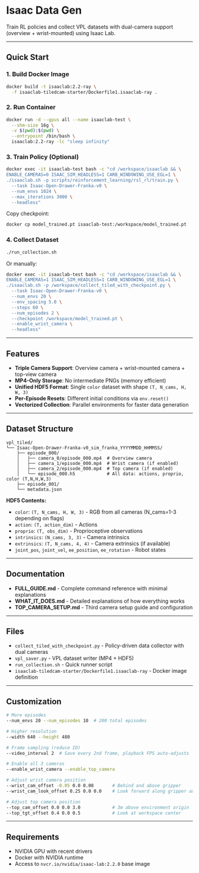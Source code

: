 # Isaac Data Gen

Train RL policies and collect VPL datasets with dual-camera support (overview + wrist-mounted) using Isaac Lab.

---

## Quick Start

### 1. Build Docker Image
```bash
docker build -t isaaclab:2.2-ray \
  -f isaaclab-tiledcam-starter/Dockerfile1.isaaclab-ray .
```

### 2. Run Container
```bash
docker run -d --gpus all --name isaaclab-test \
  --shm-size 16g \
  -v $(pwd):$(pwd) \
  --entrypoint /bin/bash \
  isaaclab:2.2-ray -lc "sleep infinity"
```

### 3. Train Policy (Optional)
```bash
docker exec -it isaaclab-test bash -c "cd /workspace/isaaclab && \
ENABLE_CAMERAS=0 ISAAC_SIM_HEADLESS=1 CARB_WINDOWING_USE_EGL=1 \
./isaaclab.sh -p scripts/reinforcement_learning/rsl_rl/train.py \
  --task Isaac-Open-Drawer-Franka-v0 \
  --num_envs 1024 \
  --max_iterations 3000 \
  --headless"
```

Copy checkpoint:
```bash
docker cp model_trained.pt isaaclab-test:/workspace/model_trained.pt
```

### 4. Collect Dataset
```bash
./run_collection.sh
```

Or manually:
```bash
docker exec -it isaaclab-test bash -c "cd /workspace/isaaclab && \
ENABLE_CAMERAS=1 ISAAC_SIM_HEADLESS=1 CARB_WINDOWING_USE_EGL=1 \
./isaaclab.sh -p /workspace/collect_tiled_with_checkpoint.py \
  --task Isaac-Open-Drawer-Franka-v0 \
  --num_envs 20 \
  --env_spacing 5.0 \
  --steps 60 \
  --num_episodes 2 \
  --checkpoint /workspace/model_trained.pt \
  --enable_wrist_camera \
  --headless"
```

---

## Features

- **Triple Camera Support**: Overview camera + wrist-mounted camera + top-view camera
- **MP4-Only Storage**: No intermediate PNGs (memory efficient)
- **Unified HDF5 Format**: Single `color` dataset with shape `(T, N_cams, H, W, 3)`
- **Per-Episode Resets**: Different initial conditions via `env.reset()`
- **Vectorized Collection**: Parallel environments for faster data generation

---

## Dataset Structure

```
vpl_tiled/
└── Isaac-Open-Drawer-Franka-v0_sim_franka_YYYYMMDD_HHMMSS/
    ├── episode_000/
    │   ├── camera_0/episode_000.mp4  # Overview camera
    │   ├── camera_1/episode_000.mp4  # Wrist camera (if enabled)
    │   ├── camera_2/episode_000.mp4  # Top camera (if enabled)
    │   └── episode_000.h5            # All data: actions, proprio, color (T,N,H,W,3)
    ├── episode_001/
    └── metadata.json
```

**HDF5 Contents:**
- `color`: `(T, N_cams, H, W, 3)` - RGB from all cameras (N_cams=1-3 depending on flags)
- `action`: `(T, action_dim)` - Actions
- `proprio`: `(T, obs_dim)` - Proprioceptive observations
- `intrinsics`: `(N_cams, 3, 3)` - Camera intrinsics
- `extrinsics`: `(T, N_cams, 4, 4)` - Camera extrinsics (if available)
- `joint_pos`, `joint_vel`, `ee_position`, `ee_rotation` - Robot states

---

## Documentation

- **FULL_GUIDE.md** - Complete command reference with minimal explanations
- **WHAT_IT_DOES.md** - Detailed explanations of how everything works
- **TOP_CAMERA_SETUP.md** - Third camera setup guide and configuration

---

## Files

- `collect_tiled_with_checkpoint.py` - Policy-driven data collector with dual cameras
- `vpl_saver.py` - VPL dataset writer (MP4 + HDF5)
- `run_collection.sh` - Quick runner script
- `isaaclab-tiledcam-starter/Dockerfile1.isaaclab-ray` - Docker image definition

---

## Customization

```bash
# More episodes
--num_envs 20 --num_episodes 10  # 200 total episodes

# Higher resolution
--width 640 --height 480

# Frame sampling (reduce IO)
--video_interval 2  # Save every 2nd frame, playback FPS auto-adjusts

# Enable all 3 cameras
--enable_wrist_camera --enable_top_camera

# Adjust wrist camera position
--wrist_cam_offset -0.05 0.0 0.08       # Behind and above gripper
--wrist_cam_look_offset 0.25 0.0 0.0    # Look forward along gripper axis

# Adjust top camera position
--top_cam_offset 0.0 0.0 3.0            # 3m above environment origin
--top_tgt_offset 0.4 0.0 0.5            # Look at workspace center
```

---

## Requirements

- NVIDIA GPU with recent drivers
- Docker with NVIDIA runtime
- Access to `nvcr.io/nvidia/isaac-lab:2.2.0` base image
